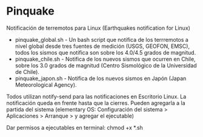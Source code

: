 # Pinquake
Notificación de terremotos para Linux (Earthquakes notification for Linux)
<ul>
<li>pinquake_global.sh - Un bash script que notifica de los terrremotos a nivel global desde tres fuentes de medición (USGS, GEOFON, EMSC), todos los sismos que notifica son sobre los 4.0/4.5 grados de magnitud.</li>
<li>pinquake_chile.sh - Notifica de los nuevos sismos que ocurren en Chile, sobre los 3.0 grados de magnitud (Centro Sismológico de la Universidad de Chile).</li>
<li>pinquake_japon.sh - Notifica de los nuevos sismos en Japón (Japan Meteorological Agency).</li>
</ul>
Todos utilizan notify-send para las notificaciones en Escritorio Linux. La notificación queda en frente hasta que la cierres.
Pueden agregarla a la partida del sistema (elementary OS: Configuración del sistema > Aplicaciones > Arranque > y agregar el ejecutable) 

Dar permisos a ejecutables en terminal: chmod +x *.sh
